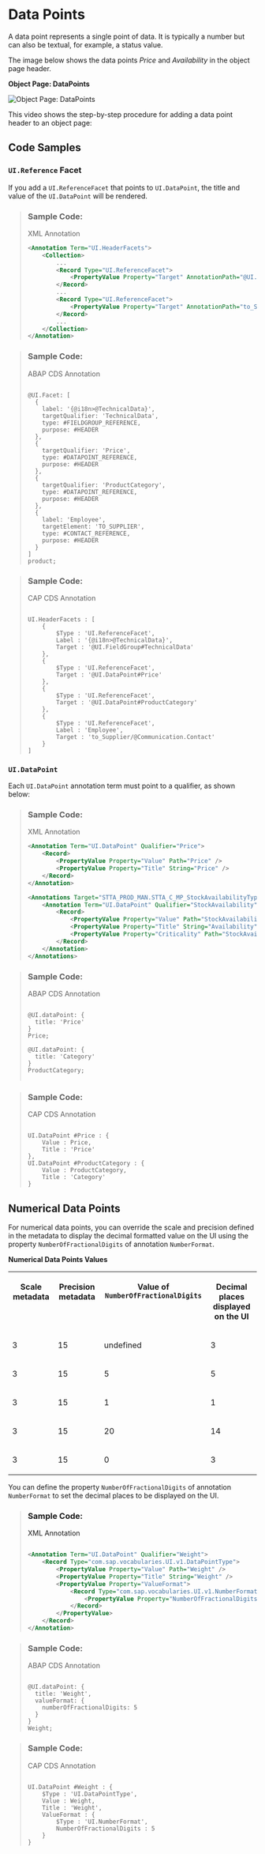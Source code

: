 <!-- loioc2a389a11a704b00886440031a3d43f9 -->

# Data Points

A data point represents a single point of data. It is typically a number but can also be textual, for example, a status value.



The image below shows the data points *Price* and *Availability* in the object page header.

  
  
**Object Page: DataPoints**

 ![](images/Object_Page_DataPoints_6eac05c.png "Object Page: DataPoints") 

This video shows the step-by-step procedure for adding a data point header to an object page:

 



## Code Samples



### `UI.Reference` Facet

If you add a `UI.ReferenceFacet` that points to `UI.DataPoint`, the title and value of the `UI.DataPoint` will be rendered.

> ### Sample Code:  
> XML Annotation
> 
> ```xml
> <Annotation Term="UI.HeaderFacets">
>     <Collection>
>         ...
>         <Record Type="UI.ReferenceFacet">
>             <PropertyValue Property="Target" AnnotationPath="@UI.DataPoint#Price" />
>         </Record>
>         ...
>         <Record Type="UI.ReferenceFacet">
>             <PropertyValue Property="Target" AnnotationPath="to_StockAvailability/@UI.DataPoint#StockAvailability" />
>         </Record>
>         ...
>     </Collection>
> </Annotation>
> 
> ```

> ### Sample Code:  
> ABAP CDS Annotation
> 
> ```
> 
> @UI.Facet: [
>   {
>     label: '{@i18n>@TechnicalData}',
>     targetQualifier: 'TechnicalData',
>     type: #FIELDGROUP_REFERENCE,
>     purpose: #HEADER
>   },
>   {
>     targetQualifier: 'Price',
>     type: #DATAPOINT_REFERENCE,
>     purpose: #HEADER
>   },
>   {
>     targetQualifier: 'ProductCategory',
>     type: #DATAPOINT_REFERENCE,
>     purpose: #HEADER
>   },
>   {
>     label: 'Employee',
>     targetElement: 'TO_SUPPLIER',
>     type: #CONTACT_REFERENCE,
>     purpose: #HEADER
>   }
> ]
> product;
> 
> ```

> ### Sample Code:  
> CAP CDS Annotation
> 
> ```
> 
> UI.HeaderFacets : [
>     {
>         $Type : 'UI.ReferenceFacet',
>         Label : '{@i18n>@TechnicalData}',
>         Target : '@UI.FieldGroup#TechnicalData'
>     },
>     {
>         $Type : 'UI.ReferenceFacet',
>         Target : '@UI.DataPoint#Price'
>     },
>     {
>         $Type : 'UI.ReferenceFacet',
>         Target : '@UI.DataPoint#ProductCategory'
>     },
>     {
>         $Type : 'UI.ReferenceFacet',
>         Label : 'Employee',
>         Target : 'to_Supplier/@Communication.Contact'
>     }
> ]
> 
> ```



### `UI.DataPoint`

Each `UI.DataPoint` annotation term must point to a qualifier, as shown below:

> ### Sample Code:  
> XML Annotation
> 
> ```xml
> <Annotation Term="UI.DataPoint" Qualifier="Price">
>     <Record>
>         <PropertyValue Property="Value" Path="Price" />
>         <PropertyValue Property="Title" String="Price" />
>     </Record>
> </Annotation>
> 
> <Annotations Target="STTA_PROD_MAN.STTA_C_MP_StockAvailabilityType">
>     <Annotation Term="UI.DataPoint" Qualifier="StockAvailability">
>         <Record>
>             <PropertyValue Property="Value" Path="StockAvailability" />
>             <PropertyValue Property="Title" String="Availability" />
>             <PropertyValue Property="Criticality" Path="StockAvailability" />
>         </Record>
>     </Annotation>
> </Annotations>
> 
> ```

> ### Sample Code:  
> ABAP CDS Annotation
> 
> ```
> 
> @UI.dataPoint: {
>   title: 'Price'
> }
> Price;
> 
> @UI.dataPoint: {
>   title: 'Category'
> }
> ProductCategory;
> 
> 
> ```

> ### Sample Code:  
> CAP CDS Annotation
> 
> ```
> 
> UI.DataPoint #Price : {
>     Value : Price,
>     Title : 'Price'
> },
> UI.DataPoint #ProductCategory : {
>     Value : ProductCategory,
>     Title : 'Category'
> }
> 
> ```



<a name="loioc2a389a11a704b00886440031a3d43f9__section_nxh_l5t_dnb"/>

## Numerical Data Points

For numerical data points, you can override the scale and precision defined in the metadata to display the decimal formatted value on the UI using the property `NumberOfFractionalDigits` of annotation `NumberFormat`.

**Numerical Data Points Values**


<table>
<tr>
<th valign="top">

Scale metadata



</th>
<th valign="top">

Precision metadata



</th>
<th valign="top">

Value of `NumberOfFractionalDigits` 



</th>
<th valign="top">

Decimal places displayed on the UI



</th>
</tr>
<tr>
<td valign="top">

3



</td>
<td valign="top">

15



</td>
<td valign="top">

undefined



</td>
<td valign="top">

3



</td>
</tr>
<tr>
<td valign="top">

3



</td>
<td valign="top">

15



</td>
<td valign="top">

5



</td>
<td valign="top">

5



</td>
</tr>
<tr>
<td valign="top">

3



</td>
<td valign="top">

15



</td>
<td valign="top">

1



</td>
<td valign="top">

1



</td>
</tr>
<tr>
<td valign="top">

3



</td>
<td valign="top">

15



</td>
<td valign="top">

20



</td>
<td valign="top">

14



</td>
</tr>
<tr>
<td valign="top">

3



</td>
<td valign="top">

15



</td>
<td valign="top">

0



</td>
<td valign="top">

3



</td>
</tr>
</table>

You can define the property `NumberOfFractionalDigits` of annotation `NumberFormat` to set the decimal places to be displayed on the UI.

> ### Sample Code:  
> XML Annotation
> 
> ```xml
> 
> <Annotation Term="UI.DataPoint" Qualifier="Weight">
>     <Record Type="com.sap.vocabularies.UI.v1.DataPointType">
>         <PropertyValue Property="Value" Path="Weight" />
>         <PropertyValue Property="Title" String="Weight" />
>         <PropertyValue Property="ValueFormat">
>             <Record Type="com.sap.vocabularies.UI.v1.NumberFormat">
>                 <PropertyValue Property="NumberOfFractionalDigits" Int="5"/>
>             </Record>
>         </PropertyValue>
>     </Record>
> </Annotation>
> ```

> ### Sample Code:  
> ABAP CDS Annotation
> 
> ```
> 
> @UI.dataPoint: {
>   title: 'Weight',
>   valueFormat: {
>     numberOfFractionalDigits: 5
>   }
> }
> Weight;
> 
> ```

> ### Sample Code:  
> CAP CDS Annotation
> 
> ```
> 
> UI.DataPoint #Weight : {
>     $Type : 'UI.DataPointType',
>     Value : Weight,
>     Title : 'Weight',
>     ValueFormat : {
>         $Type : 'UI.NumberFormat',
>         NumberOfFractionalDigits : 5
>     }
> }
> ```

